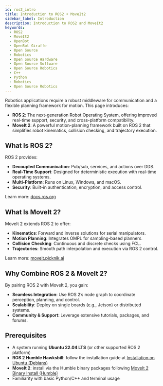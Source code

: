 ```yaml
---
id: ros2_intro
title: Introduction to ROS2 + MoveIt2
sidebar_label: Introduction
description: Introduction to ROS2 and MoveIt2
keywords:
  - ROS2
  - MoveIt2
  - OpenBot
  - OpenBot Giraffe
  - Open Source
  - Robotics
  - Open Source Hardware
  - Open Source Software
  - Open Source Robotics
  - C++
  - Python
  - Robotics
  - Open Source Robotics
---
```



Robotics applications require a robust middleware for communication and a flexible planning framework for motion. This page introduces:

- **ROS 2**: The next-generation Robot Operating System, offering improved real-time support, security, and cross-platform compatibility.  
- **MoveIt 2**: A powerful motion-planning framework built on ROS 2 that simplifies robot kinematics, collision checking, and trajectory execution.

## What Is ROS 2?

ROS 2 provides:
- **Decoupled Communication**: Pub/sub, services, and actions over DDS.
- **Real-Time Support**: Designed for deterministic execution with real-time operating systems.  
- **Multi-Platform**: Runs on Linux, Windows, and macOS.  
- **Security**: Built-in authentication, encryption, and access control.  

Learn more: [docs.ros.org](https://docs.ros.org/en/humble/index.html)

## What Is MoveIt 2?

MoveIt 2 extends ROS 2 to offer:
- **Kinematics**: Forward and inverse solutions for serial manipulators.  
- **Motion Planning**: Integrates OMPL for sampling-based planners.  
- **Collision Checking**: Continuous and discrete checks using FCL.  
- **Trajectories**: Smooth path interpolation and execution via ROS 2 control.  

Learn more: [moveit.picknik.ai](https://moveit.picknik.ai/main/index.html)

## Why Combine ROS 2 & MoveIt 2?

By pairing ROS 2 with MoveIt 2, you gain:
- **Seamless Integration**: Use ROS 2’s node graph to coordinate perception, planning, and control.  
- **Scalability**: Deploy on single boards (e.g., Jetson) or distributed systems.  
- **Community & Support**: Leverage extensive tutorials, packages, and forums.

## Prerequisites

- A system running **Ubuntu 22.04 LTS** (or other supported ROS 2 platform)  
- **ROS 2 Humble Hawksbill**: follow the installation guide at [Installation on Ubuntu (Debians)](https://docs.ros.org/en/humble/Installation/Ubuntu-Install-Debs.html)  
- **MoveIt 2**: install via the Humble binary packages following [MoveIt 2 Binary Install (Humble)](https://moveit.ai/install-moveit2/binary/)  
- Familiarity with basic Python/C++ and terminal usage
